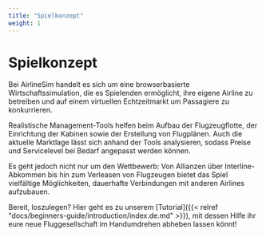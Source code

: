 ```yaml
---
title: "Spielkonzept"
weight: 1
---
```


# Spielkonzept

Bei AirlineSim handelt es sich um eine browserbasierte Wirtschaftssimulation, die es Spielenden ermöglicht, ihre eigene Airline zu betreiben und auf einem virtuellen Echtzeitmarkt um Passagiere zu konkurrieren.

Realistische Management-Tools helfen beim Aufbau der Flugzeugflotte, der Einrichtung der Kabinen sowie der Erstellung von Flugplänen. Auch die aktuelle Marktlage lässt sich anhand der Tools analysieren, sodass Preise und Servicelevel bei Bedarf angepasst werden können.

Es geht jedoch nicht nur um den Wettbewerb: Von Allianzen über Interline-Abkommen bis hin zum Verleasen von Flugzeugen bietet das Spiel vielfältige Möglichkeiten, dauerhafte Verbindungen mit anderen Airlines aufzubauen.

Bereit, loszulegen? Hier geht es zu unserem [Tutorial]({{< relref "docs/beginners-guide/introduction/index.de.md" >}}), mit dessen Hilfe ihr eure neue Fluggesellschaft im Handumdrehen abheben lassen könnt!

